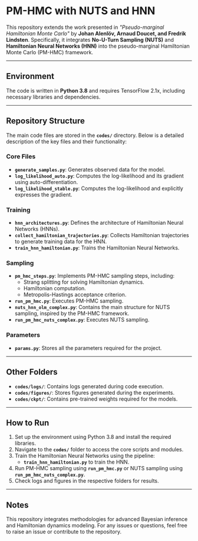 # PM-HMC with NUTS and HNN

This repository extends the work presented in *"Pseudo-marginal Hamiltonian Monte Carlo"* by **Johan Alenlöv, Arnaud Doucet, and Fredrik Lindsten**. Specifically, it integrates **No-U-Turn Sampling (NUTS)** and **Hamiltonian Neural Networks (HNN)** into the pseudo-marginal Hamiltonian Monte Carlo (PM-HMC) framework.

---

## Environment

The code is written in **Python 3.8** and requires TensorFlow 2.1x, including necessary libraries and dependencies.

---

## Repository Structure

The main code files are stored in the **`codes/`** directory. Below is a detailed description of the key files and their functionality:

### Core Files
- **`generate_samples.py`**: Generates observed data for the model.
- **`log_likelihood_auto.py`**: Computes the log-likelihood and its gradient using auto-differentiation.
- **`log_likelihood_stable.py`**: Computes the log-likelihood and explicitly expresses the gradient.

### Training
- **`hnn_architectures.py`**: Defines the architecture of Hamiltonian Neural Networks (HNNs).
- **`collect_hamiltonian_trajectories.py`**: Collects Hamiltonian trajectories to generate training data for the HNN.
- **`train_hnn_hamiltonian.py`**: Trains the Hamiltonian Neural Networks.

### Sampling
- **`pm_hmc_steps.py`**: Implements PM-HMC sampling steps, including:
  - Strang splitting for solving Hamiltonian dynamics.
  - Hamiltonian computation.
  - Metropolis-Hastings acceptance criterion.
- **`run_pm_hmc.py`**: Executes PM-HMC sampling.
- **`nuts_hnn_olm_complex.py`**: Contains the main structure for NUTS sampling, inspired by the PM-HMC framework.
- **`run_pm_hmc_nuts_complex.py`**: Executes NUTS sampling.

### Parameters
- **`params.py`**: Stores all the parameters required for the project.

---

## Other Folders

- **`codes/logs/`**: Contains logs generated during code execution.
- **`codes/figures/`**: Stores figures generated during the experiments.
- **`codes/ckpt/`**: Contains pre-trained weights required for the models.

---

## How to Run

1. Set up the environment using Python 3.8 and install the required libraries.
2. Navigate to the **`codes/`** folder to access the core scripts and modules.
3. Train the Hamiltonian Neural Networks using the pipeline:
   - **`train_hnn_hamiltonian.py`** to train the HNN.
4. Run PM-HMC sampling using **`run_pm_hmc.py`** or NUTS sampling using **`run_pm_hmc_nuts_complex.py`**.
5. Check logs and figures in the respective folders for results.

---

## Notes

This repository integrates methodologies for advanced Bayesian inference and Hamiltonian dynamics modeling. For any issues or questions, feel free to raise an issue or contribute to the repository.
